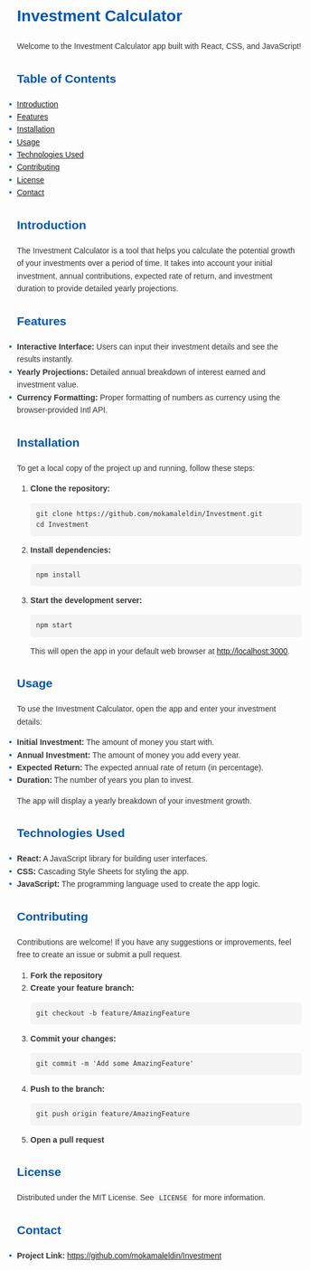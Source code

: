
<!DOCTYPE html>
<html lang="en">
<head>
  <meta charset="UTF-8">
  <meta name="viewport" content="width=device-width, initial-scale=1.0">
  <title>Investment Calculator</title>
  <style>
    body {
      font-family: Arial, sans-serif;
      line-height: 1.6;
      margin: 20px;
      color: #333;
    }
    h1, h2, h3 {
      color: #0056b3;
    }
    code {
      background: #f4f4f4;
      padding: 2px 5px;
      border-radius: 3px;
    }
    pre {
      background: #f4f4f4;
      padding: 10px;
      border-radius: 5px;
      overflow-x: auto;
    }
    ul {
      list-style-type: none;
      padding: 0;
    }
    ul li::before {
      content: "•";
      color: #0056b3;
      font-weight: bold;
      display: inline-block; 
      width: 1em;
      margin-left: -1em;
    }
  </style>
</head>
<body>

<h1>Investment Calculator</h1>

<p>Welcome to the Investment Calculator app built with React, CSS, and JavaScript!</p>

<h2>Table of Contents</h2>
<ul>
  <li><a href="#introduction">Introduction</a></li>
  <li><a href="#features">Features</a></li>
  <li><a href="#installation">Installation</a></li>
  <li><a href="#usage">Usage</a></li>
  <li><a href="#technologies-used">Technologies Used</a></li>
  <li><a href="#contributing">Contributing</a></li>
  <li><a href="#license">License</a></li>
  <li><a href="#contact">Contact</a></li>
</ul>

<h2 id="introduction">Introduction</h2>
<p>The Investment Calculator is a tool that helps you calculate the potential growth of your investments over a period of time. It takes into account your initial investment, annual contributions, expected rate of return, and investment duration to provide detailed yearly projections.</p>

<h2 id="features">Features</h2>
<ul>
  <li><strong>Interactive Interface:</strong> Users can input their investment details and see the results instantly.</li>
  <li><strong>Yearly Projections:</strong> Detailed annual breakdown of interest earned and investment value.</li>
  <li><strong>Currency Formatting:</strong> Proper formatting of numbers as currency using the browser-provided Intl API.</li>
</ul>

<h2 id="installation">Installation</h2>
<p>To get a local copy of the project up and running, follow these steps:</p>
<ol>
  <li><strong>Clone the repository:</strong></li>
  <pre><code>git clone https://github.com/mokamaleldin/Investment.git
cd Investment</code></pre>
  <li><strong>Install dependencies:</strong></li>
  <pre><code>npm install</code></pre>
  <li><strong>Start the development server:</strong></li>
  <pre><code>npm start</code></pre>
  <p>This will open the app in your default web browser at <a href="http://localhost:3000" target="_blank">http://localhost:3000</a>.</p>
</ol>

<h2 id="usage">Usage</h2>
<p>To use the Investment Calculator, open the app and enter your investment details:</p>
<ul>
  <li><strong>Initial Investment:</strong> The amount of money you start with.</li>
  <li><strong>Annual Investment:</strong> The amount of money you add every year.</li>
  <li><strong>Expected Return:</strong> The expected annual rate of return (in percentage).</li>
  <li><strong>Duration:</strong> The number of years you plan to invest.</li>
</ul>
<p>The app will display a yearly breakdown of your investment growth.</p>

<h2 id="technologies-used">Technologies Used</h2>
<ul>
  <li><strong>React:</strong> A JavaScript library for building user interfaces.</li>
  <li><strong>CSS:</strong> Cascading Style Sheets for styling the app.</li>
  <li><strong>JavaScript:</strong> The programming language used to create the app logic.</li>
</ul>

<h2 id="contributing">Contributing</h2>
<p>Contributions are welcome! If you have any suggestions or improvements, feel free to create an issue or submit a pull request.</p>
<ol>
  <li><strong>Fork the repository</strong></li>
  <li><strong>Create your feature branch:</strong></li>
  <pre><code>git checkout -b feature/AmazingFeature</code></pre>
  <li><strong>Commit your changes:</strong></li>
  <pre><code>git commit -m 'Add some AmazingFeature'</code></pre>
  <li><strong>Push to the branch:</strong></li>
  <pre><code>git push origin feature/AmazingFeature</code></pre>
  <li><strong>Open a pull request</strong></li>
</ol>

<h2 id="license">License</h2>
<p>Distributed under the MIT License. See <code>LICENSE</code> for more information.</p>

<h2 id="contact">Contact</h2>
<ul>
  <li><strong>Project Link:</strong> <a href="https://github.com/mokamaleldin/Investment" target="_blank">https://github.com/mokamaleldin/Investment</a></li>
</ul>

</body>
</html>
